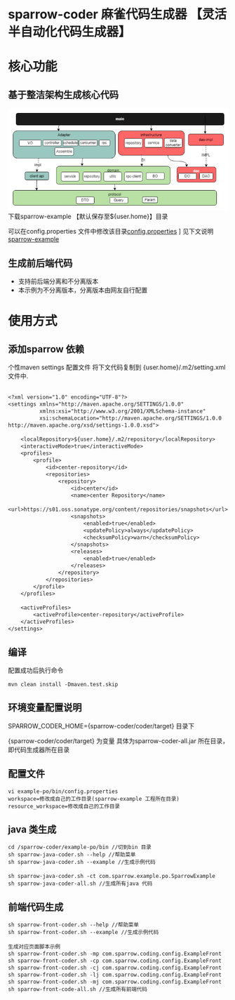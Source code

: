 # sparrow-coder 麻雀代码生成器 【灵活半自动化代码生成器】

# 核心功能
## 基于整洁架构生成核心代码
![整洁架构](整洁架构.png)
下载sparrow-example 【默认保存至${user.home}】目录

可以在config.properties 文件中修改该目录[config.properties](./example-po/bin/config.properties)
] 见下文说明
[sparrow-example](https://github.com/sparrowzoo/sparrow-example)

## 生成前后端代码
- 支持前后端分离和不分离版本
- 本示例为不分离版本，分离版本由网友自行配置

# 使用方式
## 添加sparrow 依赖
个性maven settings 配置文件
将下文代码复制到 {user.home}/.m2/setting.xml 文件中.
```

<?xml version="1.0" encoding="UTF-8"?>
<settings xmlns="http://maven.apache.org/SETTINGS/1.0.0"
          xmlns:xsi="http://www.w3.org/2001/XMLSchema-instance"
          xsi:schemaLocation="http://maven.apache.org/SETTINGS/1.0.0 http://maven.apache.org/xsd/settings-1.0.0.xsd">

    <localRepository>${user.home}/.m2/repository</localRepository>
    <interactiveMode>true</interactiveMode>
    <profiles>
        <profile>
            <id>center-repository</id>
            <repositories>
                <repository>
                    <id>center</id>
                    <name>center Repository</name>
                    <url>https://s01.oss.sonatype.org/content/repositories/snapshots</url>
                    <snapshots>
                        <enabled>true</enabled>
                        <updatePolicy>always</updatePolicy>
                        <checksumPolicy>warn</checksumPolicy>
                    </snapshots>
                    <releases>
                        <enabled>true</enabled>
                    </releases>
                </repository>
            </repositories>
        </profile>
    </profiles>

    <activeProfiles>
        <activeProfile>center-repository</activeProfile>
    </activeProfiles>
</settings>
```

## 编译
配置成功后执行命令
```
mvn clean install -Dmaven.test.skip
```


## 环境变量配置说明
SPARROW_CODER_HOME={sparrow-coder/coder/target} 目录下

{sparrow-coder/coder/target} 为变量 具体为sparrow-coder-all.jar 所在目录，即代码生成器所在目录
## 配置文件
```
vi example-po/bin/config.properties
workspace=修改成自己的工作目录(sparrow-example 工程所在目录)
resource_workspace=修改成自己的工作目录
```

## java 类生成

```
cd /sparrow-coder/example-po/bin //切到bin 目录
sh sparrow-java-coder.sh --help //帮助菜单
sh sparrow-java-coder.sh --example //生成示例代码

sh sparrow-java-coder.sh -ct com.sparrow.example.po.SparrowExample
sh sparrow-java-coder-all.sh //生成所有java 代码
```

## 前端代码生成


```
sh sparrow-front-coder.sh --help //帮助菜单
sh sparrow-front-coder.sh --example //生成示例代码

生成对应页面脚本示例
sh sparrow-front-coder.sh -mp com.sparrow.coding.config.ExampleFront
sh sparrow-front-coder.sh -cp com.sparrow.coding.config.ExampleFront
sh sparrow-front-coder.sh -cj com.sparrow.coding.config.ExampleFront
sh sparrow-front-coder.sh -lj com.sparrow.coding.config.ExampleFront
sh sparrow-front-coder.sh -mj com.sparrow.coding.config.ExampleFront
sh sparrow-front-code-all.sh //生成所有前端代码

```


